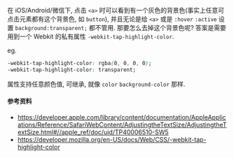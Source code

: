 在 iOS/Android/微信下, 点击 `<a>` 时可以看到有一个灰色的背景色(事实上任意可点击元素都有这个背景色, 如 `button`), 并且无论是给 `<a>` 或是 `:hover` `:active` 设置 `background:transparent;` 都不管用. 那要怎么去掉这个背景色呢? 答案是需要用到一个 Webkit 的私有属性 `-webkit-tap-highlight-color`.

eg.

```css
-webkit-tap-highlight-color: rgba(0, 0, 0, 0);
-webkit-tap-highlight-color: transparent;
```



属性支持任意颜色值, 可继承, 就像 `color` `background-color` 那样.



#### 参考资料

* https://developer.apple.com/library/content/documentation/AppleApplications/Reference/SafariWebContent/AdjustingtheTextSize/AdjustingtheTextSize.html#//apple_ref/doc/uid/TP40006510-SW5
* https://developer.mozilla.org/en-US/docs/Web/CSS/-webkit-tap-highlight-color
